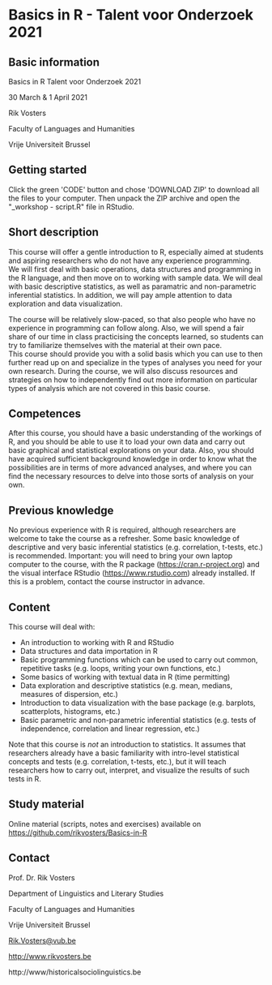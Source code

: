 # Basics in R - Talent voor Onderzoek 2021

## Basic information

Basics in R Talent voor Onderzoek 2021

30 March & 1 April 2021

Rik Vosters

Faculty of Languages and Humanities

Vrije Universiteit Brussel

## Getting started

Click the green 'CODE' button and chose 'DOWNLOAD ZIP' to download all the files to your computer. Then unpack the ZIP archive and open the "\_workshop - script.R" file in RStudio. 

## Short description

This course will offer a gentle introduction to R, especially aimed at students and aspiring researchers who do not have any experience programming. We will first deal with basic operations, data structures and programming in the R language, and then move on to working with sample data. We will deal with basic descriptive statistics, as well as paramatric and non-parametric inferential statistics. In addition, we will pay ample attention to data exploration and data visualization.

The course will be relatively slow-paced, so that also people who have no experience in programming can follow along. Also, we will spend a fair share of our time in class practicising the concepts learned, so students can try to familiarize themselves with the material at their own pace.  
This course should provide you with a solid basis which you can use to then further read up on and specialize in the types of analyses you need for your own research. During the course, we will also discuss resources and strategies on how to independently find out more information on particular types of analysis which are not covered in this basic course. 

## Competences

After this course, you should have a basic understanding of the workings of R, and you should be able to use it to load your own data and carry out basic graphical and statistical explorations on your data. Also, you should have acquired sufficient background knowledge in order to know what the possibilities are in terms of more advanced analyses, and where you can find the necessary resources to delve into those sorts of analysis on your own.

## Previous knowledge

No previous experience with R is required, although researchers are welcome to take the course as a refresher. 
Some basic knowledge of descriptive and very basic inferential statistics (e.g. correlation, t-tests, etc.) is recommended.
Important: you will need to bring your own laptop computer to the course, with the R package (https://cran.r-project.org) and the visual interface RStudio (https://www.rstudio.com) already installed. If this is a problem, contact the course instructor in advance. 

## Content

This course will deal with:

-	An introduction to working with R and RStudio
-	Data structures and data importation in R
-	Basic programming functions which can be used to carry out common, repetitive tasks (e.g. loops, writing your own functions, etc.)
-	Some basics of working with textual data in R (time permitting)
-	Data exploration and descriptive statistics (e.g. mean, medians, measures of dispersion, etc.)
-	Introduction to data visualization with the base package (e.g. barplots, scatterplots, histograms, etc.)
-	Basic parametric and non-parametric inferential statistics (e.g. tests of independence, correlation and linear regression, etc.)

Note that this course is *not* an introduction to statistics. It assumes that researchers already have a basic familiarity with intro-level statistical concepts and tests (e.g. correlation, t-tests, etc.), but it will teach researchers how to carry out, interpret, and visualize the results of such tests in R. 

## Study material
Online material (scripts, notes and exercises) available on https://github.com/rikvosters/Basics-in-R

## Contact

Prof. Dr. Rik Vosters

Department of Linguistics and Literary Studies

Faculty of Languages and Humanities

Vrije Universiteit Brussel

Rik.Vosters@vub.be

http://www.rikvosters.be

http://www/historicalsociolinguistics.be
